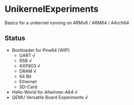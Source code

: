 # UnikernelExperiments
Basics for a unikernel running on ARMv8 / ARM64 / AArch64

## Status
- Bootloader for Pine64 [WIP]
    - UART √
    - RSB √
    - AXP803 √
    - DRAM √
    - 64 Bit
    - Ethernet
    - SD-Card
- Hello-World for Allwinner-A64 √
- QEMU Versatile Board Experiments √
